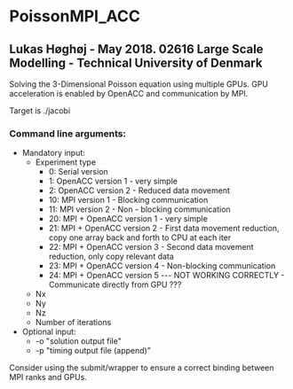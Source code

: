 # PoissonMPI_ACC
## Lukas Høghøj - May 2018. 02616 Large Scale Modelling - Technical University of Denmark  
Solving the 3-Dimensional Poisson equation using multiple GPUs. GPU acceleration is enabled by OpenACC and communication by MPI.  
  
Target is ./jacobi  


### Command  line arguments:  ###
- Mandatory input:  
	- 	Experiment type  
		- 	0:  Serial version  
		- 	1:  OpenACC version 1 - very simple    
		- 	2:  OpenACC version 2 - Reduced data movement    
		- 	10: MPI version 1 - Blocking communication    
		- 	11: MPI version 2 - Non - blocking communication   
		- 	20: MPI + OpenACC version 1 - very simple    
		- 	21: MPI + OpenACC version 2 - First data movement reduction, copy one array back and forth to CPU at each iter   
		- 	22: MPI + OpenACC version 3 - Second data movement reduction, only copy relevant data    
		- 	23: MPI + OpenACC version 4 - Non-blocking communication    
		- 	24: MPI + OpenACC version 5 --- NOT WORKING CORRECTLY - Communicate directly from GPU ???   
	- 	Nx 
	- 	Ny 
	- 	Nz   
	- 	Number of iterations  
- Optional input:  
	- 	-o "solution output file"  
	- 	-p "timing output file (append)"  
  
Consider using the submit/wrapper to ensure a correct binding between MPI ranks and GPUs.
